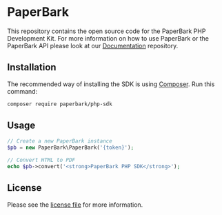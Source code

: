 # PaperBark
This repository contains the open source code for the PaperBark PHP Development Kit.
For more information on how to use PaperBark or the PaperBark API please look at our [Documentation](https://github.com/paperbark/documentation/blob/master/readme.md) repository.

## Installation
The recommended way of installing the SDK is using [Composer](https://getcomposer.org/). Run this command:
```sh
composer require paperbark/php-sdk
```

## Usage
```php
// Create a new PaperBark instance
$pb = new PaperBark\PaperBark('{token}');

// Convert HTML to PDF
echo $pb->convert('<strong>PaperBark PHP SDK</strong>');
```

## License
Please see the [license file](https://github.com/paperbark/php-sdk/blob/master/LICENSE.md) for more information.
